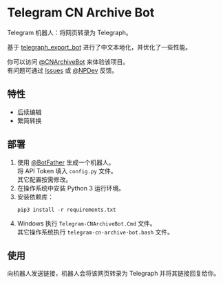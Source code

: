 # Telegram CN Archive Bot

Telegram 机器人：将网页转录为 Telegraph。

基于 [telegraph_export_bot](https://github.com/gaoyunzhi/telegraph_export_bot) 进行了中文本地化，并优化了一些性能。

你可以访问 [@CNArchiveBot](https://t.me/CNArchiveBot) 来体验该项目。  
有问题可通过 [Issues](https://github.com/NullPointerMaker/telegram_cn_archive_bot/issues) 或 [@NPDev](https://t.me/NPDev) 反馈。

## 特性

* 后续编辑
* 繁简转换

## 部署

1. 使用 [@BotFather](https://t.me/botfather) 生成一个机器人。  
   将 API Token 填入 `config.py` 文件。  
   其它配置按需修改。
2. 在操作系统中安装 Python 3 运行环境。
3. 安装依赖库：  
   ```
   pip3 install -r requirements.txt
   ```
4. Windows 执行 `Telegram-CNArchiveBot.Cmd` 文件。  
   其它操作系统执行 `telegram-cn-archive-bot.bash` 文件。

## 使用

向机器人发送链接，机器人会将该网页转录为 Telegraph 并将其链接回复给你。
